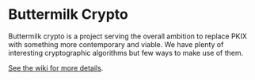 # Buttermilk Crypto

Buttermilk crypto is a project serving the overall ambition to replace PKIX with something more contemporary and viable. We have plenty of interesting cryptographic algorithms but few ways to make use of them. 

[See the wiki for more details](https://github.com/buttermilk-crypto/buttermilk/wiki).
  


 